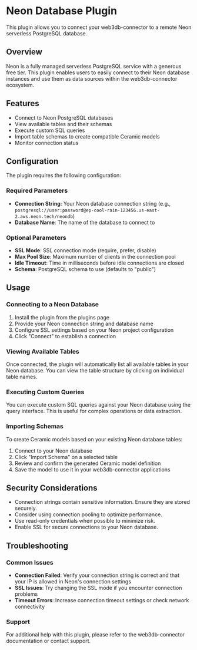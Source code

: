 # Neon Database Plugin

This plugin allows you to connect your web3db-connector to a remote Neon serverless PostgreSQL database.

## Overview

Neon is a fully managed serverless PostgreSQL service with a generous free tier. This plugin enables users to easily connect to their Neon database instances and use them as data sources within the web3db-connector ecosystem.

## Features

- Connect to Neon PostgreSQL databases
- View available tables and their schemas
- Execute custom SQL queries
- Import table schemas to create compatible Ceramic models
- Monitor connection status

## Configuration

The plugin requires the following configuration:

### Required Parameters

- **Connection String**: Your Neon database connection string (e.g., `postgresql://user:password@ep-cool-rain-123456.us-east-2.aws.neon.tech/neondb`)
- **Database Name**: The name of the database to connect to

### Optional Parameters

- **SSL Mode**: SSL connection mode (require, prefer, disable)
- **Max Pool Size**: Maximum number of clients in the connection pool
- **Idle Timeout**: Time in milliseconds before idle connections are closed
- **Schema**: PostgreSQL schema to use (defaults to "public")

## Usage

### Connecting to a Neon Database

1. Install the plugin from the plugins page
2. Provide your Neon connection string and database name
3. Configure SSL settings based on your Neon project configuration
4. Click "Connect" to establish a connection

### Viewing Available Tables

Once connected, the plugin will automatically list all available tables in your Neon database. You can view the table structure by clicking on individual table names.

### Executing Custom Queries

You can execute custom SQL queries against your Neon database using the query interface. This is useful for complex operations or data extraction.

### Importing Schemas

To create Ceramic models based on your existing Neon database tables:

1. Connect to your Neon database
2. Click "Import Schema" on a selected table
3. Review and confirm the generated Ceramic model definition
4. Save the model to use it in your web3db-connector applications

## Security Considerations

- Connection strings contain sensitive information. Ensure they are stored securely.
- Consider using connection pooling to optimize performance.
- Use read-only credentials when possible to minimize risk.
- Enable SSL for secure connections to your Neon database.

## Troubleshooting

### Common Issues

- **Connection Failed**: Verify your connection string is correct and that your IP is allowed in Neon's connection settings
- **SSL Issues**: Try changing the SSL mode if you encounter connection problems
- **Timeout Errors**: Increase connection timeout settings or check network connectivity

### Support

For additional help with this plugin, please refer to the web3db-connector documentation or contact support.

